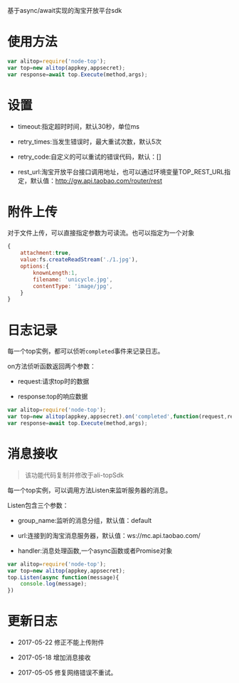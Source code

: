 基于async/await实现的淘宝开放平台sdk

# 使用方法

```javascript
var alitop=require('node-top');
var top=new alitop(appkey,appsecret);
var response=await top.Execute(method,args);
```
# 设置

* timeout:指定超时时间，默认30秒，单位ms

* retry_times:当发生错误时，最大重试次数，默认5次

* retry_code:自定义的可以重试的错误代码，默认：[]

* rest_url:淘宝开放平台接口调用地址，也可以通过环境变量TOP_REST_URL指定，默认值：http://gw.api.taobao.com/router/rest

# 附件上传

对于文件上传，可以直接指定参数为可读流。也可以指定为一个对象

```javascript
{
    attachment:true,
    value:fs.createReadStream('./1.jpg'),
    options:{
        knownLength:1,
        filename: 'unicycle.jpg',
        contentType: 'image/jpg',
    }
}
```

# 日志记录

每一个top实例，都可以侦听```completed```事件来记录日志。

on方法侦听函数返回两个参数：

* request:请求top时的数据

* response:top的响应数据

```javascript
var alitop=require('node-top');
var top=new alitop(appkey,appsecret).on('completed',function(request,response){});
var response=await top.Execute(method,args);
```

# 消息接收

> 该功能代码复制并修改于ali-topSdk

每一个top实例，可以调用方法Listen来监听服务器的消息。

Listen包含三个参数：

* group_name:监听的消息分组，默认值：default

* url:连接到的淘宝消息服务器，默认值：ws://mc.api.taobao.com/

* handler:消息处理函数,一个async函数或者Promise对象

```javascript
var alitop=require('node-top');
var top=new alitop(appkey,appsecret);
top.Listen(async function(message){
    console.log(message);
})
```

# 更新日志

* 2017-05-22 修正不能上传附件

* 2017-05-18 增加消息接收

* 2017-05-05 修复网络错误不重试。